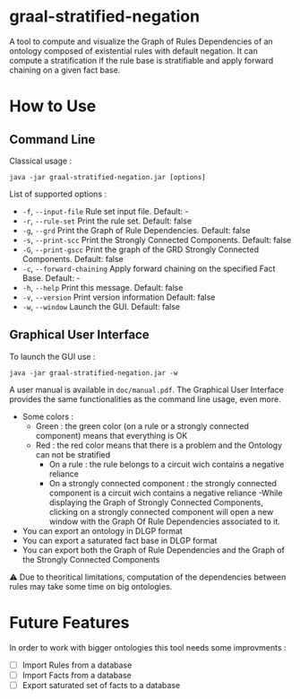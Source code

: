 # graal-stratified-negation
A tool to compute and visualize the Graph of Rules Dependencies of an ontology composed of existential rules with default negation. It can compute a stratification if the rule base is stratifiable and apply forward chaining on a given fact base.

# How to Use
## Command Line
Classical usage :

```java -jar graal-stratified-negation.jar [options]```

List of supported options : 
- `-f`, `--input-file`
  Rule set input file.
  Default: -
- `-r`, `--rule-set`
  Print the rule set.
  Default: false
- `-g`, `--grd`
  Print the Graph of Rule Dependencies.
  Default: false
- `-s`, `--print-scc`
  Print the Strongly Connected Components.
  Default: false
- `-G`, `--print-gscc`
  Print the graph of the GRD Strongly Connected Components.
  Default: false
- `-c`, `--forward-chaining`
  Apply forward chaining on the specified Fact Base.
  Default: -
- `-h`, `--help`
  Print this message.
  Default: false
- `-v`, `--version`
  Print version information
  Default: false
- `-w`, `--window`
  Launch the GUI.
  Default: false
                
## Graphical User Interface
To launch the GUI use :

```java -jar graal-stratified-negation.jar -w```

A user manual is available in `doc/manual.pdf`. The Graphical User Interface provides the same functionalities as the command line usage, even more.
- Some colors :
    * Green : the green color (on a rule or a strongly connected component) means that everything is OK
    * Red : the red color means that there is a problem and the Ontology can not be stratified
        - On a rule : the rule belongs to a circuit wich contains a negative reliance
        - On a strongly connected component : the strongly connected component is a circuit wich contains a negative reliance
-While displaying the Graph of Strongly Connected Components, clicking on a strongly connected component will open a new window with the Graph Of Rule Dependencies associated to it.
- You can export an ontology in DLGP format
- You can export a saturated fact base in DLGP format
- You can export both the Graph of Rule Dependencies and the Graph of the Strongly Connected Components

:warning: Due to theoritical limitations, computation of the dependencies between rules may take some time on big ontologies.

# Future Features
In order to work with bigger ontologies this tool needs some improvments :
- [ ] Import Rules from a database
- [ ] Import Facts from a database
- [ ] Export saturated set of facts to a database